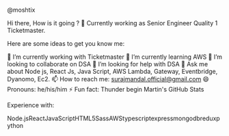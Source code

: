 @moshtix

Hi there, How is it going ? 👋
Currently working as Senior Engineer Quality 1 Ticketmaster.

Here are some ideas to get you know me:

🔭 I’m currently working with Ticketmaster
🌱 I’m currently learning AWS
👯 I’m looking to collaborate on DSA
🤔 I’m looking for help with DSA
💬 Ask me about Node js, React Js, Java Script, AWS Lambda, Gateway, Eventbridge, Dyanomo, Ec2.
📫 How to reach me: surajmandal.official@gmail.com
😄 Pronouns: he/his/him
⚡ Fun fact: Thunder begin
Martin's GitHub Stats

Experience with:

Node.jsReactJavaScriptHTML5SassAWStypescriptexpressmongodbreduxpython

